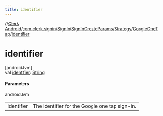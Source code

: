 ```yaml
---
title: identifier
---
```

//[Clerk Android](../../../../../../index.html)/[com.clerk.signin](../../../../index.html)/[SignIn](../../../index.html)/[SignInCreateParams](../../index.html)/[Strategy](../index.html)/[GoogleOneTap](index.html)/[identifier](identifier.html)



# identifier



[androidJvm]\
val [identifier](identifier.html): [String](https://kotlinlang.org/api/latest/jvm/stdlib/kotlin-stdlib/kotlin/-string/index.html)



#### Parameters


androidJvm

| | |
|---|---|
| identifier | The identifier for the Google one tap sign-in. |




